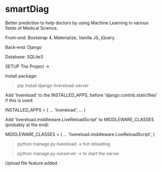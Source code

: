# smartDiag
Better prediction to help doctors by using Machine Learning in various fields of Medical Science.

Front-end:
Bootstrap 4,
Materialize,
Vanilla JS,
jQuery

Back-end:
Django

Database:
SQLite3




SETUP The Project ->

Install package:

> pip install django-livereload-server

Add 'livereload' to the INSTALLED_APPS, before 'django.contrib.staticfiles' if this is used:

INSTALLED_APPS = (
    ...
    'livereload',
    ...
)

Add 'livereload.middleware.LiveReloadScript' to MIDDLEWARE_CLASSES (probably at the end):

MIDDLEWARE_CLASSES = (
    ...
    'livereload.middleware.LiveReloadScript',
)

> python manage.py livereload  -> hot reloading

> python manage.py runserver  -> to start the server

Upload file feature added.
